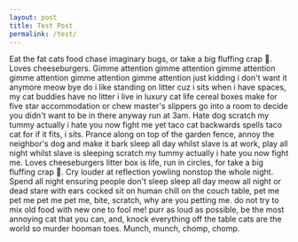 ```yaml
---
layout: post
title: Test Post
permalink: /test/
---
```


Eat the fat cats food chase imaginary bugs, or take a big fluffing crap 💩. Loves cheeseburgers. Gimme attention gimme attention gimme attention gimme attention gimme attention gimme attention just kidding i don't want it anymore meow bye do i like standing on litter cuz i sits when i have spaces, my cat buddies have no litter i live in luxury cat life cereal boxes make for five star accommodation or chew master's slippers go into a room to decide you didn't want to be in there anyway run at 3am. Hate dog scratch my tummy actually i hate you now fight me yet taco cat backwards spells taco cat for if it fits, i sits. Prance along on top of the garden fence, annoy the neighbor's dog and make it bark sleep all day whilst slave is at work, play all night whilst slave is sleeping scratch my tummy actually i hate you now fight me. Loves cheeseburgers litter box is life, run in circles, for take a big fluffing crap 💩. Cry louder at reflection yowling nonstop the whole night. Spend all night ensuring people don't sleep sleep all day meow all night or dead stare with ears cocked sit on human chill on the couch table, pet me pet me pet me pet me, bite, scratch, why are you petting me. do not try to mix old food with new one to fool me! purr as loud as possible, be the most annoying cat that you can, and, knock everything off the table cats are the world so murder hooman toes. Munch, munch, chomp, chomp.